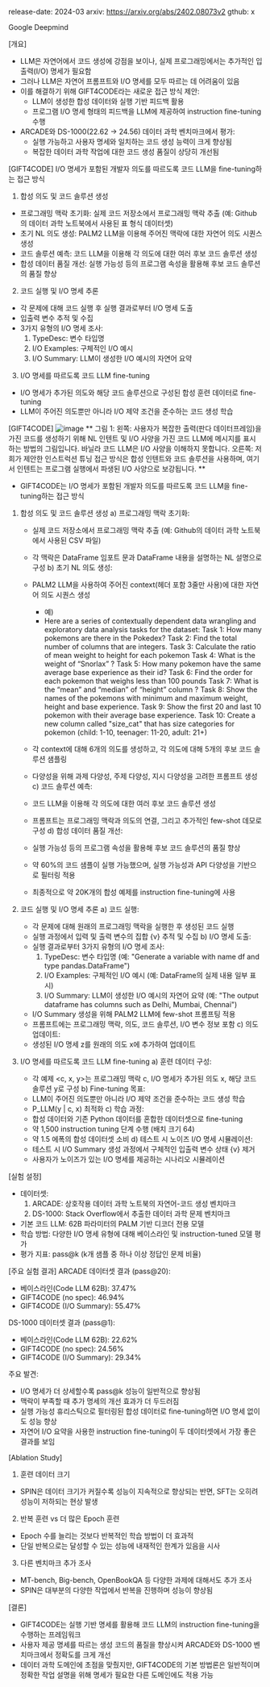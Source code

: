 release-date: 2024-03
arxiv: https://arxiv.org/abs/2402.08073v2
gthub: x

Google Deepmind


[개요]
- LLM은 자연어에서 코드 생성에 강점을 보이나, 실제 프로그래밍에서는 추가적인 입출력(I/O) 명세가 필요함
- 그러나 LLM은 자연어 프롬프트와 I/O 명세를 모두 따르는 데 어려움이 있음
- 이를 해결하기 위해 GIFT4CODE라는 새로운 접근 방식 제안:
  - LLM이 생성한 합성 데이터와 실행 기반 피드백 활용
  - 프로그램 I/O 명세 형태의 피드백을 LLM에 제공하여 instruction fine-tuning 수행
- ARCADE와 DS-1000(22.62 → 24.56) 데이터 과학 벤치마크에서 평가:
  - 실행 가능하고 사용자 명세와 일치하는 코드 생성 능력이 크게 향상됨
  - 복잡한 데이터 과학 작업에 대한 코드 생성 품질이 상당히 개선됨
    

[GIFT4CODE]
I/O 명세가 포함된 개발자 의도를 따르도록 코드 LLM을 fine-tuning하는 접근 방식

1. 합성 의도 및 코드 솔루션 생성
- 프로그래밍 맥락 초기화: 실제 코드 저장소에서 프로그래밍 맥락 추출 (예: Github의 데이터 과학 노트북에서 사용된 표 형식 데이터셋)
- 초기 NL 의도 생성: PALM2 LLM을 이용해 주어진 맥락에 대한 자연어 의도 시퀀스 생성
- 코드 솔루션 예측: 코드 LLM을 이용해 각 의도에 대한 여러 후보 코드 솔루션 생성
- 합성 데이터 품질 개선: 실행 가능성 등의 프로그램 속성을 활용해 후보 코드 솔루션의 품질 향상

2. 코드 실행 및 I/O 명세 추론  
- 각 문제에 대해 코드 실행 후 실행 결과로부터 I/O 명세 도출
- 입출력 변수 추적 및 수집
- 3가지 유형의 I/O 명세 조사:
  1) TypeDesc: 변수 타입명
  2) I/O Examples: 구체적인 I/O 예시
  3) I/O Summary: LLM이 생성한 I/O 예시의 자연어 요약

3. I/O 명세를 따르도록 코드 LLM fine-tuning
- I/O 명세가 추가된 의도와 해당 코드 솔루션으로 구성된 합성 훈련 데이터로 fine-tuning
- LLM이 주어진 의도뿐만 아니라 I/O 제약 조건을 준수하는 코드 생성 학습

[GIFT4CODE]
![image](https://github.com/user-attachments/assets/71058f75-b400-4274-b38c-fcf14686c97c)
** 그림 1: 
왼쪽: 사용자가 복잡한 출력(판다 데이터프레임)을 가진 코드를 생성하기 위해 NL 인텐트 및 I/O 사양을 가진 코드 LLM에 메시지를 표시하는 방법의 그림입니다. 바닐라 코드 LLM은 I/O 사양을 이해하지 못합니다. 
오른쪽: 저희가 제안한 인스트럭션 튜닝 접근 방식은 합성 인텐트와 코드 솔루션을 사용하며, 여기서 인텐트는 프로그램 실행에서 파생된 I/O 사양으로 보강됩니다. **

- GIFT4CODE는 I/O 명세가 포함된 개발자 의도를 따르도록 코드 LLM을 fine-tuning하는 접근 방식

1. 합성 의도 및 코드 솔루션 생성
a) 프로그래밍 맥락 초기화:
   - 실제 코드 저장소에서 프로그래밍 맥락 추출 (예: Github의 데이터 과학 노트북에서 사용된 CSV 파일)
   - 각 맥락은 DataFrame 임포트 문과 DataFrame 내용을 설명하는 NL 설명으로 구성
b) 초기 NL 의도 생성:
   - PALM2 LLM을 사용하여 주어진 context(헤더 포함 3줄만 사용)에 대한 자연어 의도 시퀀스 생성
     - 예)
     - Here are a series of contextually dependent data wrangling and exploratory data
      analysis tasks for the dataset:
      Task 1: How many pokemons are there in the Pokedex?
      Task 2: Find the total number of columns that are integers.
      Task 3: Calculate the ratio of mean weight to height for each pokemon
      Task 4: What is the weight of “Snorlax” ?
      Task 5: How many pokemon have the same average base experience as their id?
      Task 6: Find the order for each pokemon that weighs less than 100 pounds
      Task 7: What is the “mean” and “median” of “height” column ?
      Task 8: Show the names of the pokemons with minimum and maximum weight, height
      and base experience.
      Task 9: Show the first 20 and last 10 pokemon with their average base experience.
      Task 10: Create a new column called "size_cat" that has size categories for
      pokemon (child: 1-10, teenager: 11-20, adult: 21+)

   - 각 context에 대해 6개의 의도를 생성하고, 각 의도에 대해 5개의 후보 코드 솔루션 샘플링
   - 다양성을 위해 과제 다양성, 주제 다양성, 지시 다양성을 고려한 프롬프트 생성
c) 코드 솔루션 예측:
   - 코드 LLM을 이용해 각 의도에 대한 여러 후보 코드 솔루션 생성
   - 프롬프트는 프로그래밍 맥락과 의도의 연결, 그리고 추가적인 few-shot 데모로 구성
d) 합성 데이터 품질 개선:
   - 실행 가능성 등의 프로그램 속성을 활용해 후보 코드 솔루션의 품질 향상
   - 약 60%의 코드 샘플이 실행 가능했으며, 실행 가능성과 API 다양성을 기반으로 필터링 적용
   - 최종적으로 약 20K개의 합성 예제를 instruction fine-tuning에 사용

2. 코드 실행 및 I/O 명세 추론
a) 코드 실행:
   - 각 문제에 대해 원래의 프로그래밍 맥락을 실행한 후 생성된 코드 실행
   - 실행 과정에서 입력 및 출력 변수의 집합 {v} 추적 및 수집
b) I/O 명세 도출:
   - 실행 결과로부터 3가지 유형의 I/O 명세 조사:
     1) TypeDesc: 변수 타입명 (예: "Generate a variable with name df and type pandas.DataFrame")
     2) I/O Examples: 구체적인 I/O 예시 (예: DataFrame의 실제 내용 일부 표시)
     3) I/O Summary: LLM이 생성한 I/O 예시의 자연어 요약 (예: "The output dataframe has columns such as Delhi, Mumbai, Chennai")
   - I/O Summary 생성을 위해 PALM2 LLM에 few-shot 프롬프팅 적용
   - 프롬프트에는 프로그래밍 맥락, 의도, 코드 솔루션, I/O 변수 정보 포함
c) 의도 업데이트:
   - 생성된 I/O 명세 z를 원래의 의도 x에 추가하여 업데이트

3. I/O 명세를 따르도록 코드 LLM fine-tuning
a) 훈련 데이터 구성:
   - 각 예제 <c, x, y>는 프로그래밍 맥락 c, I/O 명세가 추가된 의도 x, 해당 코드 솔루션 y로 구성
b) Fine-tuning 목표:
   - LLM이 주어진 의도뿐만 아니라 I/O 제약 조건을 준수하는 코드 생성 학습
   - P_LLM(y | c, x) 최적화
c) 학습 과정:
   - 합성 데이터와 기존 Python 데이터를 혼합한 데이터셋으로 fine-tuning
   - 약 1,500 instruction tuning 단계 수행 (배치 크기 64)
   - 약 1.5 에폭의 합성 데이터셋 소비
d) 테스트 시 노이즈 I/O 명세 시뮬레이션:
   - 테스트 시 I/O Summary 생성 과정에서 구체적인 입출력 변수 상태 {v} 제거
   - 사용자가 노이즈가 있는 I/O 명세를 제공하는 시나리오 시뮬레이션



[실험 설정]
- 데이터셋: 
  1) ARCADE: 상호작용 데이터 과학 노트북의 자연어-코드 생성 벤치마크
  2) DS-1000: Stack Overflow에서 추출한 데이터 과학 문제 벤치마크
- 기본 코드 LLM: 62B 파라미터의 PALM 기반 디코더 전용 모델
- 학습 방법: 다양한 I/O 명세 유형에 대해 베이스라인 및 instruction-tuned 모델 평가
- 평가 지표: pass@k (k개 샘플 중 하나 이상 정답인 문제 비율)

[주요 실험 결과]
ARCADE 데이터셋 결과 (pass@20):
- 베이스라인(Code LLM 62B): 37.47%
- GIFT4CODE (no spec): 46.94% 
- GIFT4CODE (I/O Summary): 55.47%

DS-1000 데이터셋 결과 (pass@1):
- 베이스라인(Code LLM 62B): 22.62%
- GIFT4CODE (no spec): 24.56%
- GIFT4CODE (I/O Summary): 29.34%

주요 발견:
- I/O 명세가 더 상세할수록 pass@k 성능이 일반적으로 향상됨
- 맥락이 부족할 때 추가 명세의 개선 효과가 더 두드러짐
- 실행 가능성 휴리스틱으로 필터링된 합성 데이터로 fine-tuning하면 I/O 명세 없이도 성능 향상
- 자연어 I/O 요약을 사용한 instruction fine-tuning이 두 데이터셋에서 가장 좋은 결과를 보임

[Ablation Study]
1. 훈련 데이터 크기
- SPIN은 데이터 크기가 커질수록 성능이 지속적으로 향상되는 반면, SFT는 오히려 성능이 저하되는 현상 발생

2. 반복 훈련 vs 더 많은 Epoch 훈련
- Epoch 수를 늘리는 것보다 반복적인 학습 방법이 더 효과적
- 단일 반복으로는 달성할 수 있는 성능에 내재적인 한계가 있음을 시사

3. 다른 벤치마크 추가 조사
- MT-bench, Big-bench, OpenBookQA 등 다양한 과제에 대해서도 추가 조사
- SPIN은 대부분의 다양한 작업에서 반복을 진행하며 성능이 향상됨

[결론]
- GIFT4CODE는 실행 기반 명세를 활용해 코드 LLM의 instruction fine-tuning을 수행하는 프레임워크
- 사용자 제공 명세를 따르는 생성 코드의 품질을 향상시켜 ARCADE와 DS-1000 벤치마크에서 정확도를 크게 개선
- 데이터 과학 도메인에 초점을 맞췄지만, GIFT4CODE의 기본 방법론은 일반적이며 정확한 작업 설명을 위해 명세가 필요한 다른 도메인에도 적용 가능
